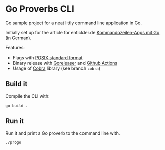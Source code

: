 # Go Proverbs CLI

Go sample project for a neat littly command line application in Go.

Initially set up for the article for entickler.de [Kommandozeilen-Apps mit Go](https://entwickler.de/go/go-kommandozeilen-apps) (in German).

Features:
- Flags with [POSIX standard format](https://www.gnu.org/prep/standards/html_node/Command_002dLine-Interfaces.html)
- Binary release with [Goreleaser](https://goreleaser.com/) and [Github Actions](https://github.com/features/actions)
- Usage of [Cobra](https://github.com/spf13/cobra) library (see branch `cobra`)

## Build it

Compile the CLI with:

    go build .


## Run it

Run it and print a Go proverb to the command line with.

    ./progo
